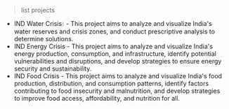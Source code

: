 > list projects
 * IND Water Crisis💧 - This project aims to analyze and visualize India's water reserves and crisis zones, and conduct prescriptive analysis to determine solutions.
 * IND Energy Crisis - This project aims to analyze and visualize India's energy production, consumption, and infrastructure, identify potential vulnerabilities and disruptions, and develop strategies to ensure energy security and sustainability.
 * IND Food Crisis - This project aims to analyze and visualize India's food production, distribution, and consumption patterns, identify factors contributing to food insecurity and malnutrition, and develop strategies to improve food access, affordability, and nutrition for all.

